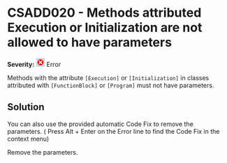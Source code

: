 # CSADD020 - Methods attributed Execution or Initialization are not allowed to have parameters

**Severity:** ![Error](../images/Error.png) Error

Methods with the attribute `[Execution]` or `[Initialization]` in classes attributed with `[FunctionBlock]` or `[Program]` must not have parameters.

## Solution

You can also use the provided automatic Code Fix to remove the parameters. ( Press Alt + Enter on the Error line to find the Code Fix in the context menu) 


Remove the parameters.